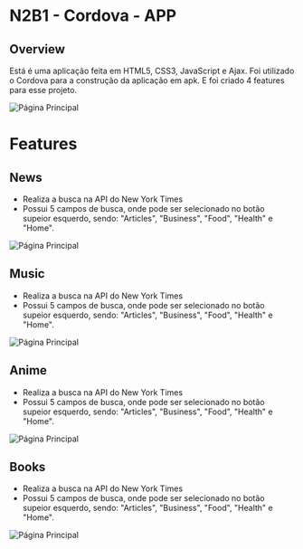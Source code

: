 # N2B1 - Cordova - APP

## Overview

Está é uma aplicação feita em HTML5, CSS3, JavaScript e Ajax. 
Foi utilizado o Cordova para a construção da aplicação em apk.
E foi criado 4 features para esse projeto.

![Página Principal](https://github.com/LukasRusso/Cordova_N2-B1/www/imgReadme/home.jpg)

# Features

## News

* Realiza a busca na API do New York Times
* Possui 5 campos de busca, onde pode ser selecionado no botão supeior esquerdo,
    sendo: "Articles", "Business", "Food", "Health" e "Home".

![Página Principal](imgReadme/home.jpg)

## Music

* Realiza a busca na API do New York Times
* Possui 5 campos de busca, onde pode ser selecionado no botão supeior esquerdo,
    sendo: "Articles", "Business", "Food", "Health" e "Home".

![Página Principal](https://github.com/LukasRusso/Cordova_N2-B1/www/imgReadme/home.jpg)

## Anime

* Realiza a busca na API do New York Times
* Possui 5 campos de busca, onde pode ser selecionado no botão supeior esquerdo,
    sendo: "Articles", "Business", "Food", "Health" e "Home".

![Página Principal](imgReadme/home.jpg)

## Books

* Realiza a busca na API do New York Times
* Possui 5 campos de busca, onde pode ser selecionado no botão supeior esquerdo,
    sendo: "Articles", "Business", "Food", "Health" e "Home".

![Página Principal](imgReadme/home.jpg)

